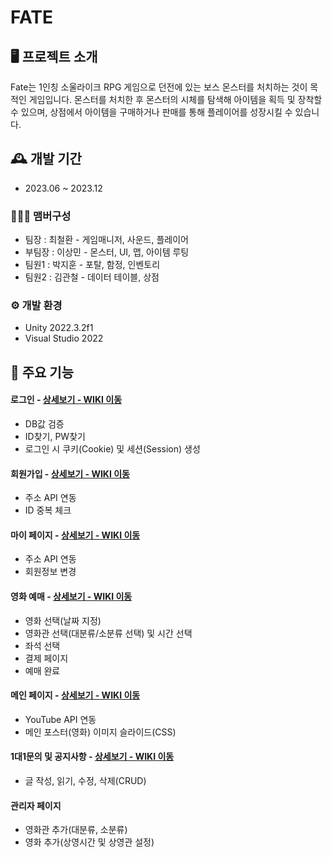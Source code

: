 # FATE

## 🖥️ 프로젝트 소개
Fate는 1인칭 소울라이크 RPG 게임으로 던전에 있는 보스 몬스터를 처치하는 것이 목적인 게임입니다.
몬스터를 처치한 후 몬스터의 시체를 탐색해 아이템을 획득 및 장착할 수 있으며, 상점에서 아이템을 구매하거나
판매를 통해 플레이어를 성장시킬 수 있습니다.
<br>

## 🕰️ 개발 기간
* 2023.06 ~ 2023.12

### 🧑‍🤝‍🧑 맴버구성
 - 팀장  : 최철환 - 게임매니저, 사운드, 플레이어
 - 부팀장 : 이상민 - 몬스터, UI, 맵, 아이템 루팅
 - 팀원1 : 박지훈 - 포탈, 함정, 인벤토리
 - 팀원2 : 김관철 - 데이터 테이블, 상점

### ⚙️ 개발 환경
- Unity 2022.3.2f1
- Visual Studio 2022

## 📌 주요 기능
#### 로그인 - <a href="https://github.com/chaehyuenwoo/SpringBoot-Project-MEGABOX/wiki/%EC%A3%BC%EC%9A%94-%EA%B8%B0%EB%8A%A5-%EC%86%8C%EA%B0%9C(Login)" >상세보기 - WIKI 이동</a>
- DB값 검증
- ID찾기, PW찾기
- 로그인 시 쿠키(Cookie) 및 세션(Session) 생성
#### 회원가입 - <a href="https://github.com/chaehyuenwoo/SpringBoot-Project-MEGABOX/wiki/%EC%A3%BC%EC%9A%94-%EA%B8%B0%EB%8A%A5-%EC%86%8C%EA%B0%9C(Member)" >상세보기 - WIKI 이동</a>
- 주소 API 연동
- ID 중복 체크
#### 마이 페이지 - <a href="https://github.com/chaehyuenwoo/SpringBoot-Project-MEGABOX/wiki/%EC%A3%BC%EC%9A%94-%EA%B8%B0%EB%8A%A5-%EC%86%8C%EA%B0%9C(Member)" >상세보기 - WIKI 이동</a>
- 주소 API 연동
- 회원정보 변경

#### 영화 예매 - <a href="https://github.com/chaehyuenwoo/SpringBoot-Project-MEGABOX/wiki/%EC%A3%BC%EC%9A%94-%EA%B8%B0%EB%8A%A5-%EC%86%8C%EA%B0%9C(%EC%98%81%ED%99%94-%EC%98%88%EB%A7%A4)" >상세보기 - WIKI 이동</a>
- 영화 선택(날짜 지정)
- 영화관 선택(대분류/소분류 선택) 및 시간 선택
- 좌석 선택
- 결제 페이지
- 예매 완료
#### 메인 페이지 - <a href="https://github.com/chaehyuenwoo/SpringBoot-Project-MEGABOX/wiki/%EC%A3%BC%EC%9A%94-%EA%B8%B0%EB%8A%A5-%EC%86%8C%EA%B0%9C(%EB%A9%94%EC%9D%B8-Page)" >상세보기 - WIKI 이동</a>
- YouTube API 연동
- 메인 포스터(영화) 이미지 슬라이드(CSS)
#### 1대1문의 및 공지사항 - <a href="" >상세보기 - WIKI 이동</a> 
- 글 작성, 읽기, 수정, 삭제(CRUD)

#### 관리자 페이지 
- 영화관 추가(대분류, 소분류)
- 영화 추가(상영시간 및 상영관 설정)
